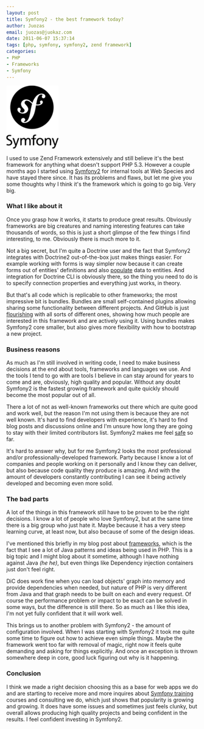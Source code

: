 ```yaml
---
layout: post
title: Symfony2 - the best framework today?
author: Juozas
email: juozas@juokaz.com
date: 2011-06-07 15:37:14
tags: [php, symfony, symfony2, zend framework]
categories:
- PHP
- Frameworks
- Symfony
---
```


<div class="alignright" ><img src="/media/symfony2.png" alt="Symfony2" class="noborder"></div>

I used to use Zend Framework extensively and still believe it's the best framework for anything what doesn't support PHP 5.3. However a couple months ago I started using [Symfony2](http://symfony.com) for internal tools at Web Species and have stayed there since. It has its problems and flaws, but let me give you some thoughts why I think it's the framework which is going to go big. Very big.

<!--more-->

### What I like about it

Once you grasp how it works, it starts to produce great results. Obviously frameworks are big creatures and naming interesting features can take thousands of words, so this is just a short glimpse of the few things I find interesting, to me. Obviously there is much more to it.

Not a big secret, but I'm quite a Doctrine user and the fact that Symfony2 integrates with Doctrine2 out-of-the-box just makes things easier. For example working with forms is way simpler now because it can create forms out of entities' definitions and also [populate](http://symfony.com/doc/current/book/forms.html#forms-and-doctrine) data to entities. And integration for Doctrine CLI is obviously there, so the thing you need to do is to specify connection properties and everything just works, in theory.

But that's all code which is replicable to other frameworks; the most impressive bit is bundles. Bundles are small self-contained plugins allowing sharing some functionality between different projects. And GitHub is just [flourishing](http://symfony2bundles.org/) with all sorts of different ones, showing how much people are interested in this framework and are actively using it. Using bundles makes Symfony2 core smaller, but also gives more flexibility with how to bootstrap a new project.

### Business reasons

As much as I'm still involved in writing code, I need to make business decisions at the end about tools, frameworks and languages we use. And the tools I tend to go with are tools I believe in can stay around for years to come and are, obviously, high quality and popular. Without any doubt Symfony2 is the fastest growing framework and quite quickly should become the most popular out of all. 

There a lot of not as well-known frameworks out there which are quite good and work well, but the reason I'm not using them is because they are not well known. It's hard to find developers with experience, it's hard to find blog posts and discussions online and I'm unsure how long they are going to stay with their limited contributors list. Symfony2 makes me feel [safe](http://symfony.com/contributors) so far.

It's hard to answer why, but for me Symfony2 looks the most professional and/or professionally-developed framework. Party because I know a lot of companies and people working on it personally and I know they can deliver, but also because code quality they produce is amazing. And with the amount of developers constantly contributing I can see it being actively developed and becoming even more solid.

### The bad parts

A lot of the things in this framework still have to be proven to be the right decisions. I know a lot of people who love Symfony2, but at the same time there is a big group who just hate it. Maybe because it has a very steep learning curve, at least now, but also because of some of the design ideas. 

I've mentioned this briefly in my blog post about [frameworks](http://blog.webspecies.co.uk/2011-05-23/the-new-era-of-php-frameworks.html), which is the fact that I see a lot of Java patterns and ideas being used in PHP. This is a big topic and I might blog about it sometime, although I have nothing against Java *(he he)*, but even things like Dependency injection containers just don't feel right. 

DiC does work fine when you can load objects' graph into memory and provide dependencies when needed, but nature of PHP is very different from Java and that graph needs to be built on each and every request. Of course the performance problem or impact to be exact can be solved in some ways, but the difference is still there. So as much as I like this idea, I'm not yet fully confident that it will work well.

This brings us to another problem with Symfony2 - the amount of configuration involved. When I was starting with Symfony2 it took me quite some time to figure out how to achieve even simple things. Maybe the framework went too far with removal of magic, right now it feels quite demanding and asking for things explicitly. And once an exception is thrown somewhere deep in core, good luck figuring out why is it happening.

### Conclusion

I think we made a right decision choosing this as a base for web apps we do and are starting to receive more and more inquires about [Symfony training](http://webspecies.co.uk/training/symfony) courses and consulting we do, which just shows that popularity is growing and growing. It does have some issues and sometimes just feels clunky, but overall allows producing high quality projects and being confident in the results. I feel confident investing in Symfony2.
